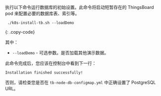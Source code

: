 执行以下命令运行数据库的初始设置。此命令将启动短暂存在的 ThingsBoard pod 来配置必要的数据库表、索引等。
```
 ./k8s-install-tb.sh --loadDemo
```
{: .copy-code}

其中：

- `--loadDemo` - 可选参数。是否加载其他演示数据。

此命令完成后，您应该在控制台中看到下一行：

```
Installation finished successfully!
```

否则，请检查您是否在 `tb-node-db-configmap.yml` 中正确设置了 PostgreSQL URL。